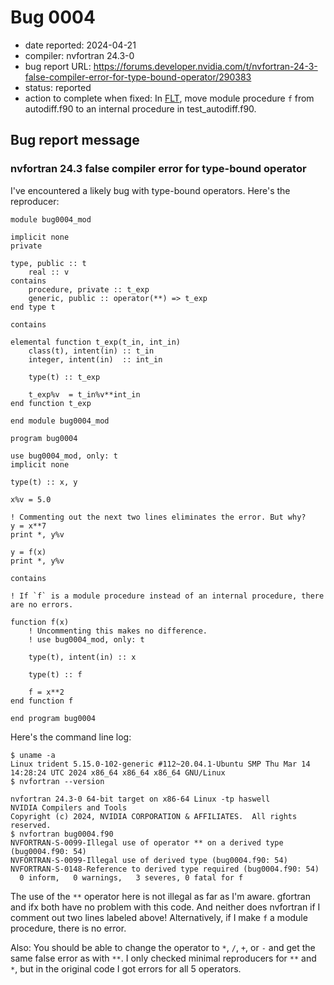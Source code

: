 # Bug 0004

- date reported: 2024-04-21
- compiler: nvfortran 24.3-0
- bug report URL: <https://forums.developer.nvidia.com/t/nvfortran-24-3-false-compiler-error-for-type-bound-operator/290383>
- status: reported
- action to complete when fixed: In [FLT](https://github.com/btrettel/flt), move module procedure `f` from autodiff.f90 to an internal procedure in test_autodiff.f90.

## Bug report message

### nvfortran 24.3 false compiler error for type-bound operator

I've encountered a likely bug with type-bound operators. Here's the reproducer:

    module bug0004_mod

    implicit none
    private

    type, public :: t
        real :: v
    contains
        procedure, private :: t_exp
        generic, public :: operator(**) => t_exp
    end type t

    contains

    elemental function t_exp(t_in, int_in)
        class(t), intent(in) :: t_in
        integer, intent(in)  :: int_in
        
        type(t) :: t_exp

        t_exp%v  = t_in%v**int_in
    end function t_exp

    end module bug0004_mod

    program bug0004

    use bug0004_mod, only: t
    implicit none

    type(t) :: x, y

    x%v = 5.0

    ! Commenting out the next two lines eliminates the error. But why?
    y = x**7
    print *, y%v

    y = f(x)
    print *, y%v

    contains

    ! If `f` is a module procedure instead of an internal procedure, there are no errors.

    function f(x)
        ! Uncommenting this makes no difference.
        ! use bug0004_mod, only: t
        
        type(t), intent(in) :: x
        
        type(t) :: f
        
        f = x**2
    end function f

    end program bug0004

Here's the command line log:

    $ uname -a
    Linux trident 5.15.0-102-generic #112~20.04.1-Ubuntu SMP Thu Mar 14 14:28:24 UTC 2024 x86_64 x86_64 x86_64 GNU/Linux
    $ nvfortran --version

    nvfortran 24.3-0 64-bit target on x86-64 Linux -tp haswell 
    NVIDIA Compilers and Tools
    Copyright (c) 2024, NVIDIA CORPORATION & AFFILIATES.  All rights reserved.
    $ nvfortran bug0004.f90
    NVFORTRAN-S-0099-Illegal use of operator ** on a derived type (bug0004.f90: 54)
    NVFORTRAN-S-0099-Illegal use of derived type (bug0004.f90: 54)
    NVFORTRAN-S-0148-Reference to derived type required (bug0004.f90: 54)
      0 inform,   0 warnings,   3 severes, 0 fatal for f

The use of the `**` operator here is not illegal as far as I'm aware. gfortran and ifx both have no problem with this code. And neither does nvfortran if I comment out two lines labeled above! Alternatively, if I make `f` a module procedure, there is no error.

Also: You should be able to change the operator to `*`, `/`, `+`, or `-` and get the same false error as with `**`. I only checked minimal reproducers for `**` and `*`, but in the original code I got errors for all 5 operators.
